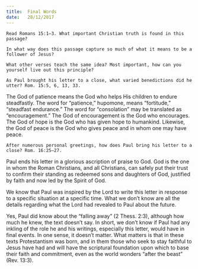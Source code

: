 ```yaml
---
title:  Final Words
date:   28/12/2017
---
```


`Read Romans 15:1–3. What important Christian truth is found in this passage?`

`In what way does this passage capture so much of what it means to be a follower of Jesus?`

`What other verses teach the same idea? Most important, how can you yourself live out this principle?`

`As Paul brought his letter to a close, what varied benedictions did he utter? Rom. 15:5, 6, 13, 33.`

The God of patience means the God who helps His children to endure steadfastly. The word for “patience,” hupomone, means “fortitude,” “steadfast endurance.” The word for “consolation” may be translated as “encouragement.” The God of encouragement is the God who encourages. The God of hope is the God who has given hope to humankind. Likewise, the God of peace is the God who gives peace and in whom one may have peace.

`After numerous personal greetings, how does Paul bring his letter to a close? Rom. 16:25–27.`

Paul ends his letter in a glorious ascription of praise to God. God is the one in whom the Roman Christians, and all Christians, can safely put their trust to confirm their standing as redeemed sons and daughters of God, justified by faith and now led by the Spirit of God.

We know that Paul was inspired by the Lord to write this letter in response to a specific situation at a specific time. What we don’t know are all the details regarding what the Lord had revealed to Paul about the future.

Yes, Paul did know about the “falling away” (2 Thess. 2:3), although how much he knew, the text doesn’t say. In short, we don’t know if Paul had any inkling of the role he and his writings, especially this letter, would have in final events. In one sense, it doesn’t matter. What matters is that in these texts Protestantism was born, and in them those who seek to stay faithful to Jesus have had and will have the scriptural foundation upon which to base their faith and commitment, even as the world wonders “after the beast” (Rev. 13:3).
